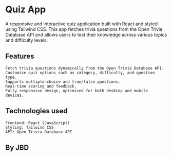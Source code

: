 # **Quiz App**

A responsive and interactive quiz application built with React and styled using Tailwind CSS. This app fetches trivia questions from the Open Trivia Database API and allows users to test their knowledge across various topics and difficulty levels.

## **Features**

    Fetch trivia questions dynamically from the Open Trivia Database API.
    Customize quiz options such as category, difficulty, and question type.
    Supports multiple-choice and true/false questions.
    Real-time scoring and feedback.
    Fully responsive design, optimized for both desktop and mobile devices.

## **Technologies used**

    Frontend: React (JavaScript)
    Styling: Tailwind CSS
    API: Open Trivia Database API

## **By JBD**